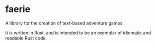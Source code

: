 # faerie
A library for the creation of text-based adventure games.

It is written in Rust, and is intended to be an exemplar of idiomatic and readable Rust code.
